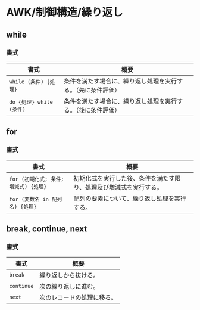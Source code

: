 # AWK/制御構造/繰り返し

## while

### 書式

| 書式                     | 概要                                                         |
| ------------------------ | ------------------------------------------------------------ |
| `while (条件) {処理}`    | 条件を満たす場合に、繰り返し処理を実行する。（先に条件評価） |
| `do {処理} while (条件)` | 条件を満たす場合に、繰り返し処理を実行する。（後に条件評価） |

## for

### 書式

| 書式                                  | 概要                                                         |
| ------------------------------------- | ------------------------------------------------------------ |
| `for (初期化式; 条件; 増減式) {処理}` | 初期化式を実行した後、条件を満たす限り、処理及び増減式を実行する。 |
| `for (変数名 in 配列名) {処理}`       | 配列の要素について、繰り返し処理を実行する。                 |

## break, continue, next

### 書式

| 書式       | 概要                       |
| ---------- | -------------------------- |
| `break`    | 繰り返しから抜ける。       |
| `continue` | 次の繰り返しに進む。       |
| `next`     | 次のレコードの処理に移る。 |
